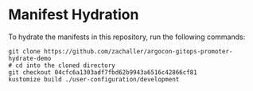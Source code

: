 # Manifest Hydration

To hydrate the manifests in this repository, run the following commands:

```shell
git clone https://github.com/zachaller/argocon-gitops-promoter-hydrate-demo
# cd into the cloned directory
git checkout 04cfc6a1303adf7fbd62b9943a6516c42866cf81
kustomize build ./user-configuration/development
```
